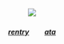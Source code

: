 ##### <p align="center">![](https://komarev.com/ghpvc/?username=trody&color=DC4B4A&label=⠀🎈⠀⠀&style=flat)</p>

##### <p align="center">[rentry](https://rentry.co/hollywood)⠀⠀⠀[ata](https://trody.atabook.org/)
